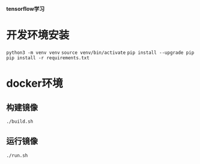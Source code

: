 **tensorflow学习**

# 开发环境安装
`python3 -m venv venv`
`source venv/bin/activate`
`pip install --upgrade pip`
`pip install -r requirements.txt`

# docker环境
## 构建镜像
`./build.sh`
## 运行镜像
`./run.sh`



